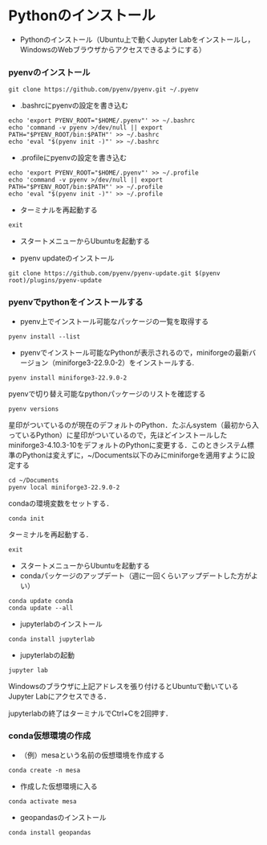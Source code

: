 # Pythonのインストール

- Pythonのインストール（Ubuntu上で動くJupyter Labをインストールし，WindowsのWebブラウザからアクセスできるようにする）

### pyenvのインストール

```
git clone https://github.com/pyenv/pyenv.git ~/.pyenv
```

- .bashrcにpyenvの設定を書き込む

```
echo 'export PYENV_ROOT="$HOME/.pyenv"' >> ~/.bashrc
echo 'command -v pyenv >/dev/null || export PATH="$PYENV_ROOT/bin:$PATH"' >> ~/.bashrc
echo 'eval "$(pyenv init -)"' >> ~/.bashrc
```


- .profileにpyenvの設定を書き込む

```
echo 'export PYENV_ROOT="$HOME/.pyenv"' >> ~/.profile
echo 'command -v pyenv >/dev/null || export PATH="$PYENV_ROOT/bin:$PATH"' >> ~/.profile
echo 'eval "$(pyenv init -)"' >> ~/.profile
```

- ターミナルを再起動する

```
exit
```

- スタートメニューからUbuntuを起動する

- pyenv updateのインストール

```
git clone https://github.com/pyenv/pyenv-update.git $(pyenv root)/plugins/pyenv-update
```

### pyenvでpythonをインストールする

- pyenv上でインストール可能なパッケージの一覧を取得する

```
pyenv install --list
```

- pyenvでインストール可能なPythonが表示されるので，miniforgeの最新バージョン（miniforge3-22.9.0-2）をインストールする.

```
pyenv install miniforge3-22.9.0-2
```

pyenvで切り替え可能なpythonパッケージのリストを確認する
```
pyenv versions
```

星印がついているのが現在のデフォルトのPython．たぶんsystem（最初から入っているPython）に星印がついているので，先ほどインストールしたminiforge3-4.10.3-10をデフォルトのPythonに変更する．このときシステム標準のPythonは変えずに，~/Documents以下のみにminiforgeを適用すように設定する

```
cd ~/Documents
pyenv local miniforge3-22.9.0-2
```

condaの環境変数をセットする．
```
conda init
```

ターミナルを再起動する．
```
exit
```

- スタートメニューからUbuntuを起動する
- condaパッケージのアップデート（週に一回くらいアップデートした方がよい）

```
conda update conda
conda update --all
```

- jupyterlabのインストール
```
conda install jupyterlab
```

- jupyterlabの起動
```
jupyter lab
```

Windowsのブラウザに上記アドレスを張り付けるとUbuntuで動いているJupyter Labにアクセスできる．

jupyterlabの終了はターミナルでCtrl+Cを2回押す．

### conda仮想環境の作成

- （例）mesaという名前の仮想環境を作成する
```
conda create -n mesa
```

- 作成した仮想環境に入る
```
conda activate mesa
```

- geopandasのインストール
```
conda install geopandas
```
